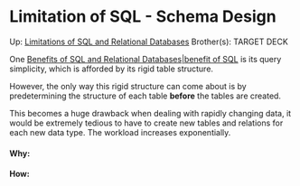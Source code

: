 # Limitation of SQL - Schema Design

Up: [Limitations of SQL and Relational Databases](limitations_of_sql_and_relational_databases)
Brother(s):
TARGET DECK

One [Benefits of SQL and Relational Databases|benefit of SQL](benefits_of_sql_and_relational_databases|benefit_of_sql) is its query simplicity, which is afforded by its rigid table structure.

However, the only way this rigid structure can come about is by predetermining the structure of each table **before** the tables are created.

This becomes a huge drawback when dealing with rapidly changing data, it would be extremely tedious to have to create new tables and relations for each new data type. The workload increases exponentially.




































#### Why:
#### How:









